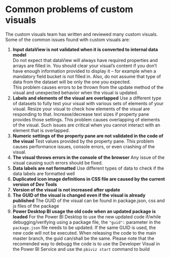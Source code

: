 # Common problems of custom visuals 
The custom visuals team has written and reviewed many custom visuals. Some of the common issues found with custom visuals are: 

1. __Input dataView is not validated when it is converted to internal data model__  
Do not expect that dataView will always have required properties and arrays are filled in. You should clear your visual’s content if you don’t have enough information provided to display it – for example when a mandatory field bucket is not filled in. Also, do not assume that type of data from the dataset will be only the one you expected.  
This problem causes errors to be thrown from the update method of the visual and unexpected behavior when the visual is updated. 
2. __Labels and elements of the visual are overlapped__
Use a different type of datasets to fully test your visual with various sets of elements of your visual. Resize your visual to check how elements of the visual are responding to that. Increase/decrease text sizes if property pane provides those settings. 
This problem causes overlapping of elements of the visual. Such issues are critical when you cannot interact with an element that is overlapped. 
3. __Numeric settings of the property pane are not validated in the code of the visual__
Test values provided by the property pane. This problem causes performance issues, console errors, or even crashing of the visual. 
4. __The visual throws errors in the console of the browser__
Any issue of the visual causing such errors should be fixed. 
5. __Data labels are not formatted__
Use different types of data to check if the data labels are formatted well
6. __Duplicated icon image definitions in CSS file are caused by the current version of Dev Tools__
7. __Version of the visual is not increased after update__
8. __The GUID of the visual is changed even if the visual is already published__
The GUID of the visual can be found in package.json, css and js files of the package
9. __Power Desktop BI usage the old code when an updated package is loaded__
For the Power BI Desktop to use the new updated code if/while debugging/verifying using a package file, the `"guid":` parameter in the `package.json` file needs to be updated. If the same GUID is used, the new code will not be executed. When releasing the code to the main master branch, the guid can/shall be the same. Please note that the recomended way to debugg the code is to use the Developer Visual in the Power BI Service and use the `pbiviz start` command to build
